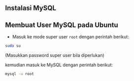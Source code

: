 ## Instalasi MySQL

## Membuat User MySQL pada Ubuntu

- Masuk ke mode super user `root` dengan perintah berikut:
```bash
sudo su
```

(Masukkan password super user bila diperlukan)

kemudian masuk ke MySQL dengan perintah berikut:
```bash
mysql -u root
```

